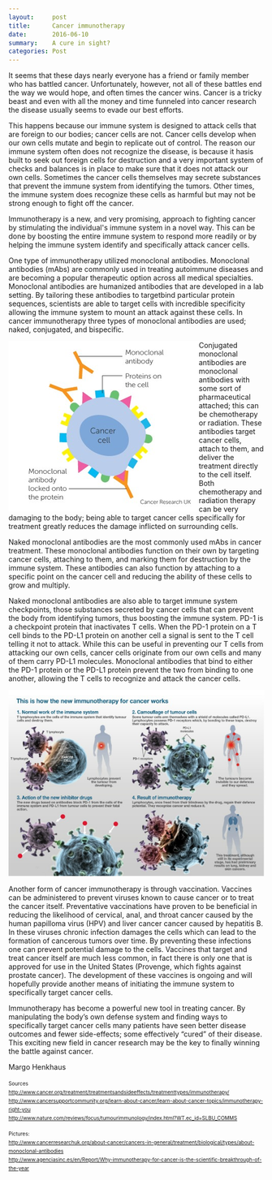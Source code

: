 ```yaml
---
layout:     post
title:      Cancer immunotherapy
date:       2016-06-10
summary:    A cure in sight?
categories: Post
---
```

It seems that these days nearly everyone has a friend or family member who has battled cancer. Unfortunately, however, not all of these 
battles end the way we would hope, and often times the cancer wins. Cancer is a tricky beast and even with all the money and time 
funneled into cancer research the disease usually seems to evade our best efforts. 

This happens because our immune system is designed to attack cells that are foreign to our bodies; cancer cells are not. Cancer cells 
develop when our own cells mutate and begin to replicate out of control. The reason our immune system often does not recognize the 
disease, is because it hasis built to seek out foreign cells for destruction and a very important system of checks and balances is in 
place to make sure that it does not attack our own cells. Sometimes the cancer cells themselves may secrete substances that prevent 
the immune system from identifying the tumors. Other times, the immune system does recognize these cells as harmful but may not be 
strong enough to fight off the cancer.

Immunotherapy is a new, and very promising, approach to fighting cancer by stimulating the individual's immune system in a novel way. 
This can be done by boosting the entire immune system to respond more readily or by helping the immune system identify and specifically 
attack cancer cells.

One type of immunotherapy utilized monoclonal antibodies. Monoclonal antibodies (mAbs) are commonly used in treating autoimmune 
diseases and are becoming a popular therapeutic option across all medical specialties. Monoclonal antibodies are humanized antibodies 
that are developed in a lab setting. By tailoring these antibodies to targetbind particular protein sequences, scientists are able to 
target cells with incredible specificity allowing the immune system to mount an attack against these cells. In cancer immunotherapy 
three types of monoclonal antibodies are used; naked, conjugated, and bispecific. 

<img src="https://raw.githubusercontent.com/agonyantibodies/agonyantibodies.github.io/master/images/Cancer.jpg" align="left" />

Conjugated monoclonal antibodies are monoclonal antibodies with some sort of pharmaceutical attached; this can be chemotherapy or 
radiation. These antibodies target cancer cells, attach to them, and deliver the treatment directly to the cell itself. Both 
chemotherapy and radiation therapy can be very damaging to the body; being able to target cancer cells specifically for treatment 
greatly reduces the damage inflicted on surrounding cells.

Naked monoclonal antibodies are the most commonly used mAbs in cancer treatment. These monoclonal antibodies function on their own by 
targeting cancer cells, attaching to them, and marking them for destruction by the immune system. These antibodies can also function by 
attaching to a specific point on the cancer cell and reducing the ability of these cells to grow and multiply.

Naked monoclonal antibodies are also able to target immune system checkpoints, those substances secreted by cancer cells that can 
prevent the body from identifying tumors, thus boosting the immune system. PD-1 is a checkpoint protein that inactivates T cells. When 
the PD-1 protein on a T cell binds to the PD-L1 protein on another cell a signal is sent to the T cell telling it not to attack. While 
this can be useful in preventing our T cells from attacking our own cells, cancer cells originate from our own cells and many of them 
carry PD-L1 molecules. Monoclonal antibodies that bind to either the PD-1 protein or the PD-L1 protein prevent the two from binding to 
one another, allowing the T cells to recognize and attack the cancer cells. 

<center><img src="https://raw.githubusercontent.com/agonyantibodies/agonyantibodies.github.io/master/images/Cancer2.jpg"/></center>

Another form of cancer immunotherapy is through vaccination. Vaccines can be administered to prevent viruses known to cause cancer or 
to treat the cancer itself. Preventative vaccinations have proven to be beneficial in reducing the likelihood of cervical, anal, and 
throat cancer caused by the human papilloma virus (HPV) and liver cancer cancer caused by hepatitis B. In these viruses chronic 
infection damages the cells which can lead to the formation of cancerous tumors over time. By preventing these infections one can 
prevent potential damage to the cells. Vaccines that target and treat cancer itself are much less common, in fact there is only one 
that is approved for use in the United States (Provenge, which fights against prostate cancer). The development of these vaccines is 
ongoing and will hopefully provide another means of initiating the immune system to specifically target cancer cells.

Immunotherapy has become a powerful new tool in treating cancer. By manipulating the body’s own defense system and finding ways to 
specifically target cancer cells many patients have seen better disease outcomes and fewer side-effects; some effectively “cured” of 
their disease. This exciting new field in cancer research may be the key to finally winning the battle against cancer.

Margo Henkhaus

<font size='1'> Sources<br>
http://www.cancer.org/treatment/treatmentsandsideeffects/treatmenttypes/immunotherapy/<br>
http://www.cancersupportcommunity.org/learn-about-cancer/learn-about-cancer-topics/immunotherapy-right-you<br>
http://www.nature.com/reviews/focus/tumourimmunology/index.html?WT.ec_id=SLBU_COMMS<br>

Pictures:<br>
http://www.cancerresearchuk.org/about-cancer/cancers-in-general/treatment/biological/types/about-monoclonal-antibodies<br>
http://www.agenciasinc.es/en/Report/Why-immunotherapy-for-cancer-is-the-scientific-breakthrough-of-the-year<br>
</font>
